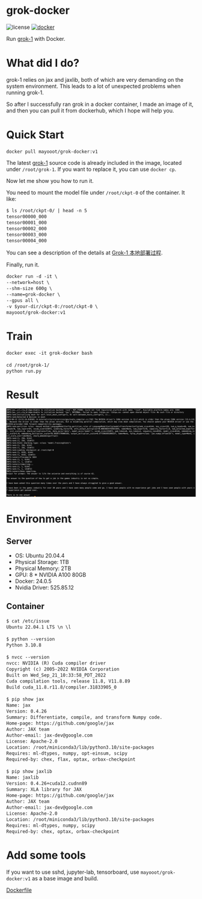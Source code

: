 # grok-docker

![license](https://img.shields.io/hexpm/l/plug.svg)
[![docker](https://img.shields.io/docker/pulls/mayooot/nccl-tests-with-pytorch.svg)](https://hub.docker.com/r/mayooot/grok-docker)

Run [grok-1](https://github.com/xai-org/grok-1.git) with Docker.

# What did I do?

grok-1 relies on jax and jaxlib, both of which are very demanding on the system environment. This leads to a lot of
unexpected problems when running grok-1.

So after I successfully ran grok in a docker container, I made an image of it, and then you can pull it from dockerhub,
which I hope will help you.

# Quick Start

~~~
docker pull mayooot/grok-docker:v1
~~~

The latest [grok-1](https://github.com/xai-org/grok-1.git) source code is already included in the image, located
under `/root/grok-1`.
If you want to replace it, you can use `docker cp`.

Now let me show you how to run it.

You need to mount the model file under `/root/ckpt-0` of the container.
It like:

~~~
$ ls /root/ckpt-0/ | head -n 5
tensor00000_000
tensor00001_000
tensor00002_000
tensor00003_000
tensor00004_000
~~~

You can see a description of the details
at [Grok-1 本地部署过程](https://www.yuque.com/jasonxue/fi82qm/ziblwg0wo3eoid02?singleDoc#KBvnw).

Finally, run it.

~~~
docker run -d -it \
--network=host \
--shm-size 600g \
--name=grok-docker \
--gpus all \
-v $your-dir/ckpt-0:/root/ckpt-0 \
mayooot/grok-docker:v1
~~~

# Train

~~~ 
docker exec -it grok-docker bash

cd /root/grok-1/
python run.py
~~~

# Result

![result.png](result.png)

# Environment

## Server

* OS: Ubuntu 20.04.4
* Physical Storage: 1TB
* Physical Memory: 2TB
* GPU: 8 * NVIDIA A100 80GB
* Docker: 24.0.5
* Nvidia Driver: 525.85.12

## Container

~~~ shell
$ cat /etc/issue
Ubuntu 22.04.1 LTS \n \l

$ python --version
Python 3.10.8

$ nvcc --version
nvcc: NVIDIA (R) Cuda compiler driver
Copyright (c) 2005-2022 NVIDIA Corporation
Built on Wed_Sep_21_10:33:58_PDT_2022
Cuda compilation tools, release 11.8, V11.8.89
Build cuda_11.8.r11.8/compiler.31833905_0

$ pip show jax
Name: jax
Version: 0.4.26
Summary: Differentiate, compile, and transform Numpy code.
Home-page: https://github.com/google/jax
Author: JAX team
Author-email: jax-dev@google.com
License: Apache-2.0
Location: /root/miniconda3/lib/python3.10/site-packages
Requires: ml-dtypes, numpy, opt-einsum, scipy
Required-by: chex, flax, optax, orbax-checkpoint

$ pip show jaxlib
Name: jaxlib
Version: 0.4.26+cuda12.cudnn89
Summary: XLA library for JAX
Home-page: https://github.com/google/jax
Author: JAX team
Author-email: jax-dev@google.com
License: Apache-2.0
Location: /root/miniconda3/lib/python3.10/site-packages
Requires: ml-dtypes, numpy, scipy
Required-by: chex, optax, orbax-checkpoint
~~~

# Add some tools

If you want to use sshd, jupyter-lab, tensorboard, use `mayooot/grok-docker:v1` as a base image and build.

[Dockerfile](Dockerfile)